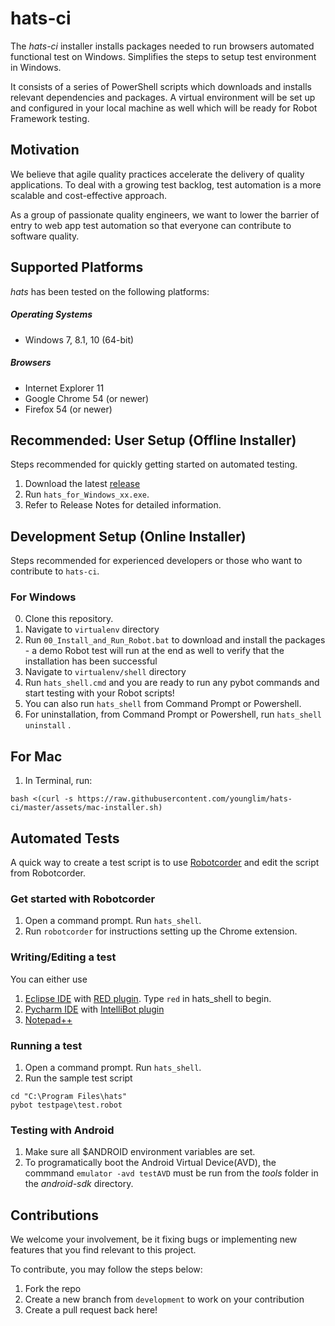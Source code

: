 # hats-ci

The *hats-ci* installer installs packages needed to run browsers automated functional test on Windows.
Simplifies the steps to setup test environment in Windows. 

It consists of a series of PowerShell scripts which downloads and installs relevant dependencies and packages.
A virtual environment will be set up and configured in your local machine as well which will be ready for Robot Framework testing.


## Motivation
We believe that agile quality practices accelerate the delivery of quality applications.
To deal with a growing test backlog, test automation is a more scalable and cost-effective approach.

As a group of passionate quality engineers, we want to lower the barrier of entry to web app test automation so that everyone can contribute to software quality.

## Supported Platforms
*hats* has been tested on the following platforms:

##### Operating Systems
* Windows 7, 8.1, 10 (64-bit)

##### Browsers
* Internet Explorer 11
* Google Chrome 54 (or newer)
* Firefox 54 (or newer)

## Recommended: User Setup (Offline Installer)
Steps recommended for quickly getting started on automated testing.
1. Download the latest [release](https://github.com/GovTechSG/hats-ci/releases)
2. Run `hats_for_Windows_xx.exe`.
3. Refer to Release Notes for detailed information.

## Development Setup (Online Installer)
Steps recommended for experienced developers or those who want to contribute to `hats-ci`.
### For Windows
0. Clone this repository.
1. Navigate to `virtualenv` directory 
2. Run `00_Install_and_Run_Robot.bat` to download and install the packages - a demo Robot test will run at the end as well to verify that the installation has been successful 
3. Navigate to `virtualenv/shell` directory
4. Run `hats_shell.cmd` and you are ready to run any pybot commands and start testing with your Robot scripts!
5. You can also run `hats_shell` from Command Prompt or Powershell.
6. For uninstallation, from Command Prompt or Powershell, run `hats_shell uninstall` .

## For Mac
1. In Terminal, run:

```
bash <(curl -s https://raw.githubusercontent.com/younglim/hats-ci/master/assets/mac-installer.sh)
```

## Automated Tests
A quick way to create a test script is to use [Robotcorder](http://bit.ly/hats-robotcorder) and edit the script from Robotcorder.

### Get started with Robotcorder
1. Open a command prompt. Run `hats_shell`. 
2. Run `robotcorder` for instructions setting up the Chrome extension.

### Writing/Editing a test
You can either use
1. [Eclipse IDE](https://eclipse.org/) with [RED plugin](https://github.com/nokia/RED). Type `red` in hats_shell to begin.
2. [Pycharm IDE](https://www.jetbrains.com/pycharm/) with [IntelliBot plugin](https://plugins.jetbrains.com/plugin/7386-intellibot)
3. [Notepad++](https://notepad-plus-plus.org/)

### Running a test
1. Open a command prompt. Run `hats_shell`.
2. Run the sample test script
```
cd "C:\Program Files\hats"
pybot testpage\test.robot
```

### Testing with Android
1. Make sure all $ANDROID environment variables are set.
2. To programatically boot the Android Virtual Device(AVD), the commmand `emulator -avd testAVD` must be run from the *tools* folder in the *android-sdk* directory.

## Contributions
We welcome your involvement, be it fixing bugs or implementing new features that you find relevant to this project.

To contribute, you may follow the steps below:
1. Fork the repo
2. Create a new branch from `development` to work on your contribution
3. Create a pull request back here!

